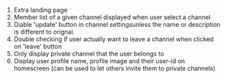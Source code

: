 1) Extra landing page
2) Member list of a given channel displayed when user select a channel
3) Diable 'update' button in channel settingsunless the name or description is different to orignal.
4) Double checking if user actually want to leave a channel when clicked on 'leave' button
5) Only display private channel that the user belongs to
6) Display user profile name, profile image and their user-id on homescreen (can be used to let others invite them to private channels)
